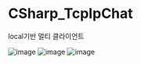 # CSharp_TcpIpChat
local기반 멀티 클라이언트



![image](https://user-images.githubusercontent.com/26050767/87369125-ab7e6e00-c5ba-11ea-87d7-80c65da3a710.png)
![image](https://user-images.githubusercontent.com/26050767/87369128-ae795e80-c5ba-11ea-9f98-9301a93294b4.png)
![image](https://user-images.githubusercontent.com/26050767/87369131-b2a57c00-c5ba-11ea-847c-72e05a5b4ed1.png)

